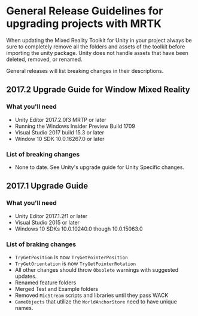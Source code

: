 # General Release Guidelines for upgrading projects with MRTK

When updating the Mixed Reality Toolkit for Unity in your project always be sure to completely remove all the folders and assets of the toolkit before importing the unity package.  Unity does not handle assets that have been deleted, removed, or renamed.

General releases will list breaking changes in their descriptions.

## 2017.2 Upgrade Guide for Window Mixed Reality

### What you'll need

- Unity Editor 2017.2.0f3 MRTP or later
- Running the Windows Insider Preview Build 1709
- Visual Studio 2017 build 15.3 or later
- Window 10 SDK 10.0.16267.0 or later

### List of breaking changes
- None to date.  See Unity's upgrade guide for Unity Specific changes.

## 2017.1 Upgrade Guide

### What you'll need

- Unity Editor 2017.1.2f1 or later
- Visual Studio 2015 or later
- Windows 10 SDKs 10.0.10240.0 though 10.0.15063.0

### List of braking changes
- `TryGetPosition` is now `TryGetPointerPosition`
- `TryGetOrientation` is now `TryGetPointerRotation`
- All other changes should throw `Obsolete` warnings with suggested updates.
- Renamed feature folders
- Merged Test and Example folders
- Removed `MicStream` scripts and libraries until they pass WACK
- `GameObjects` that utilize the `WorldAnchorStore` need to have unique names.
